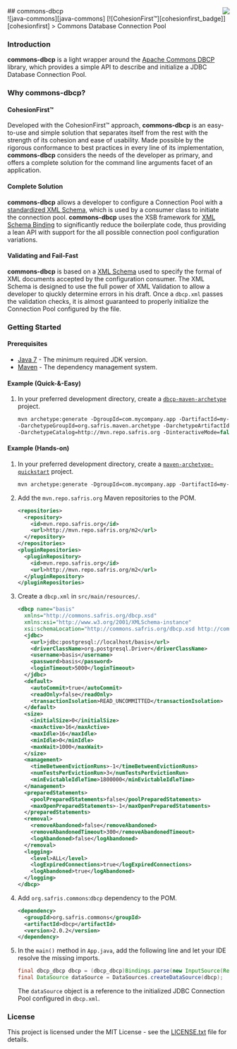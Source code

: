 <img src="http://safris.org/logo.png" align="right"/>
## commons-dbcp<br>![java-commons][java-commons] [![CohesionFirst™][cohesionfirst_badge]][cohesionfirst]
> Commons Database Connection Pool

### Introduction

**commons-dbcp** is a light wrapper around the [Apache Commons DBCP][commons-dbcp] library, which provides a simple API to describe and initialize a JDBC Database Connection Pool.

### Why **commons-dbcp**?

#### CohesionFirst™

Developed with the CohesionFirst™ approach, **commons-dbcp** is an easy-to-use and simple solution that separates itself from the rest with the strength of its cohesion and ease of usability. Made possible by the rigorous conformance to best practices in every line of its implementation, **commons-dbcp** considers the needs of the developer as primary, and offers a complete solution for the command line arguments facet of an application.

#### Complete Solution

**commons-dbcp** allows a developer to configure a Connection Pool with a [standardized XML Schema][dbcp-schema], which is used by a consumer class to initiate the connection pool. **commons-dbcp** uses the XSB framework for [XML Schema Binding](https://github.com/SevaSafris/xsb/) to significantly reduce the boilerplate code, thus providing a lean API with support for the all possible connection pool configuration variations.

#### Validating and Fail-Fast

**commons-dbcp** is based on a [XML Schema][dbcp-schema] used to specify the formal of XML documents accepted by the configuration consumer. The XML Schema is designed to use the full power of XML Validation to allow a developer to qiuckly determine errors in his draft. Once a `dbcp.xml` passes the validation checks, it is almost guaranteed to properly initialize the Connection Pool configured by the file.

### Getting Started

#### Prerequisites

* [Java 7][jdk7-download] - The minimum required JDK version.
* [Maven][maven] - The dependency management system.

#### Example (Quick-&-Easy)

1. In your preferred development directory, create a [`dbcp-maven-archetype`][dbcp-maven-archetype] project.

    ```tcsh
    mvn archetype:generate -DgroupId=com.mycompany.app -DartifactId=my-app \
    -DarchetypeGroupId=org.safris.maven.archetype -DarchetypeArtifactId=dbcp-maven-archetype \
    -DarchetypeCatalog=http://mvn.repo.safris.org -DinteractiveMode=false
    ```

#### Example (Hands-on)

1. In your preferred development directory, create a [`maven-archetype-quickstart`][maven-archetype-quickstart] project.

    ```tcsh
    mvn archetype:generate -DgroupId=com.mycompany.app -DartifactId=my-app -DarchetypeArtifactId=maven-archetype-quickstart -DinteractiveMode=false
    ```

2. Add the `mvn.repo.safris.org` Maven repositories to the POM.

    ```xml
    <repositories>
      <repository>
        <id>mvn.repo.safris.org</id>
        <url>http://mvn.repo.safris.org/m2</url>
      </repository>
    </repositories>
    <pluginRepositories>
      <pluginRepository>
        <id>mvn.repo.safris.org</id>
        <url>http://mvn.repo.safris.org/m2</url>
      </pluginRepository>
    </pluginRepositories>
    ```

3. Create a `dbcp.xml` in `src/main/resources/`.

    ```xml
    <dbcp name="basis"
      xmlns="http://commons.safris.org/dbcp.xsd"
      xmlns:xsi="http://www.w3.org/2001/XMLSchema-instance"
      xsi:schemaLocation="http://commons.safris.org/dbcp.xsd http://commons.safris.org/dbcp.xsd">
      <jdbc>
        <url>jdbc:postgresql://localhost/basis</url>
        <driverClassName>org.postgresql.Driver</driverClassName>
        <username>basis</username>
        <password>basis</password>
        <loginTimeout>5000</loginTimeout>
      </jdbc>
      <default>
        <autoCommit>true</autoCommit>
        <readOnly>false</readOnly>
        <transactionIsolation>READ_UNCOMMITTED</transactionIsolation>
      </default>
      <size>
        <initialSize>0</initialSize>
        <maxActive>16</maxActive>
        <maxIdle>16</maxIdle>
        <minIdle>0</minIdle>
        <maxWait>1000</maxWait>
      </size>
      <management>
        <timeBetweenEvictionRuns>-1</timeBetweenEvictionRuns>
        <numTestsPerEvictionRun>3</numTestsPerEvictionRun>
        <minEvictableIdleTime>1800000</minEvictableIdleTime>
      </management>
      <preparedStatements>
        <poolPreparedStatements>false</poolPreparedStatements>
        <maxOpenPreparedStatements>-1</maxOpenPreparedStatements>
      </preparedStatements>
      <removal>
        <removeAbandoned>false</removeAbandoned>
        <removeAbandonedTimeout>300</removeAbandonedTimeout>
        <logAbandoned>false</logAbandoned>
      </removal>
      <logging>
        <level>ALL</level>
        <logExpiredConnections>true</logExpiredConnections>
        <logAbandoned>true</logAbandoned>
      </logging>
    </dbcp>
    ```

4. Add `org.safris.commons`:`dbcp` dependency to the POM.

    ```xml
    <dependency>
      <groupId>org.safris.commons</groupId>
      <artifactId>dbcp</artifactId>
      <version>2.0.2</version>
    </dependency>
    ```

5. In the `main()` method in `App.java`, add the following line and let your IDE resolve the missing imports.

    ```java
    final dbcp_dbcp dbcp = (dbcp_dbcp)Bindings.parse(new InputSource(Resources.getResourceOrFile("dbcp.xml").getURL().openStream()));
    final DataSource dataSource = DataSources.createDataSource(dbcp);
    ```

    The `dataSource` object is a reference to the initialized JDBC Connection Pool configured in `dbcp.xml`.

### License

This project is licensed under the MIT License - see the [LICENSE.txt](LICENSE.txt) file for details.

[cohesionfirst]: https://www.cohesionfirst.com/
[cohesionfirst_badge]: https://img.shields.io/badge/CohesionFirst%E2%84%A2--blue.svg
[commons-dbcp]: https://commons.apache.org/proper/commons-dbcp
[dbcp-maven-archetype]: https://github.com/SevaSafris/dbcp-maven-archetype
[dbcp-schema]: https://github.com/SevaSafris/commons-dbcp/blob/master/src/main/resources/dbcp.xsd
[java-commons]: https://img.shields.io/badge/java-commons-orange.svg
[jdk7-download]: http://www.oracle.com/technetwork/java/javase/downloads/jdk7-downloads-1880260.html
[maven-archetype-quickstart]: http://maven.apache.org/archetypes/maven-archetype-quickstart/
[maven]: https://maven.apache.org/